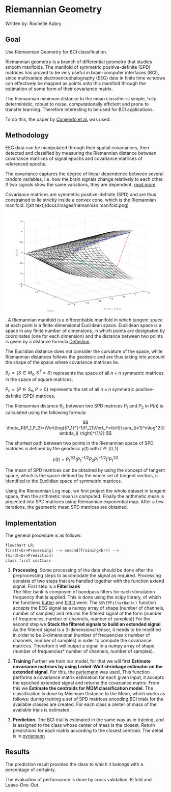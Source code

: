 # Riemannian Geometry

Written by: Rochelle Aubry

## Goal

Use Riemannian Geometry for BCI classification.

Riemannian geometry is a branch of differential geometry that studies smooth manifolds. The manifold of symmetric positive-definite (SPD) matrices has proved to be very useful in brain-computer interfaces (BCI), since multivariate electroencephalography (EEG) data in finite time windows can effectively be mapped as points onto this manifold through the estimation of some form of their covariance matrix.

The Riemannian minimum distance to the mean classifier is simple, fully deterministic, robust to noise, computationally efficient and prone to transfer learning. Therefore interesting to be used for BCI applications.

To do this, the paper by [Conjendo et al.](https://hal.archives-ouvertes.fr/hal-02315131/document) was used.

## Methodology

EEG data can be manipulated through their spatial covariances, then detected and classified by measuring the Riemannian distance between covariance matrices of signal epochs and covariance matrices of referenced epochs.

The covariance captures the degree of linear dependence between several random variables, i.e. how the brain signals change relatively to each other. If two signals show the same variations, they are dependent. [read more](https://hal.uvsq.fr/hal-01710089)

Covariance matrices are symmetric positive-definite (SPD) and are thus constrained to lie strictly inside a convex cone, which is the Riemannian manifold.
![alt text](docs/images/riemannian manifold.png)
![alt text for screen readers](./images/riemannian_manifold.png "Text to show on mouseover").
A Riemannian manifold is a differentiable manifold in which tangent space at each point is a finite-dimensional Euclidean space. Euclidean space is a space in any finite number of dimensions, in which points are designated by coordinates (one for each dimension) and the distance between two points is given by a distance formula [Definition](https://www.britannica.com/science/Euclidean-space).

The Euclidian distance does not consider the curvature of the space, while Riemannian distances follows the geodesic and are thus taking into account the shape of the space where covariance matrices lie.

$S_n=\{S\in M_n, S^T=S\}$ represents the space of all $n×n$ symmetric matrices in the space of square matrices.

$P_n=\{P \in S_n, P>0\}$ represents the set of all $n×n$ symmetric positive-definite (SPD) matrices.

The Riemannian distance $\theta_n$ between two SPD matrices $P_1$ and $P_2$ in $P(n)$ is calculated using the following formula:

$$
\theta_R(P_1,P_2)=\Vert\log({P_1}^{-1}P_2)\Vert_F=\left[\sum_{i=1}^n\log^2(\lambda_i)  \right]^{1/2}
$$

The shortest path between two points in the Riemannian space of SPD matrices is defined by the geodesic $\gamma(t)$ with $t\in [0,1]$

$$
\gamma(t)=P_1^{1/2}(P_1^{-1/2}P_2P_1^{-1/2})^tP_1^{1/2}
$$

The mean of SPD matrices can be obtained by using the concept of tangent space, which is the space defined by the whole set of tangent vectors, is identified to the Euclidian space of symmetric matrices.

Using the Riemannian Log map, we first project the whole dataset in tangent space, then the arithmetic mean is computed. Finally the arithmetic mean is projected into SPD matrices using Riemannian exponential map. After a few iterations, the geometric mean SPD matrices are obtained.

## Implementation

The general procedure is as follows:

```mermaid
flowchart LR;
first[<br>Processing] --> second[Training<br>] --> third[<br>Prediction]
class first cssClass
```

1. **Processing**.
Some processing of the data should be done after the preprocessing steps to accomodate the signal as required. 
Processing consists of two steps that are handled together with the function extend signal. 
First step is a **Filter bank**  
The filter bank is composed of bandpass filters for each stimulation frequency that is applied. This is done using the scipy library, of which the functions [butter](https://docs.scipy.org/doc/scipy/reference/generated/scipy.signal.butter.html) and [filtfilt](https://docs.scipy.org/doc/scipy/reference/generated/scipy.signal.filtfilt.html) were. The `SSVEPFilterBank()` function accepts the EEG signal as a numpy array of shape (number of channels, number of samples) and returns the filtered signal of the form (number of frequencies, number of channels, number of samples))
For the second step we **Stack the filtered signals to build an extended signal**. 
As the filtered signal is a 3-dimensional tensor, it needs to be modified in order to be 2-dimensional (number of frequencies x number of channels, number of samples) in order to compute the covariance matrices. Therefore it will output a signal in a numpy array of shape (number of frequencies* number of channels, number of samples). 


2. **Training**
Further we train our model, for that we will first **Estimate covariance matrices by using Ledoit-Wolf shrinkage estimator on the extended signal**. 
For this, the [pyriemann](https://pyriemann.readthedocs.io/en/latest/generated/pyriemann.estimation.Covariances.html#pyriemann.estimation.Covariances) was used.
This function performs a covariance matrix estimation for each given input, it accepts the epoched extended signal and returns the covariance matrix. 
From this we **Estimate the centroids for MDM classification model**. 
The classification is done by Minimum Distance to the Mean, which works as follows: during training a set of SPD matrices encoding BCI trials for the available classes are created. For each class a center of mass of the available trials is estimated. 

3. **Prediction**. 
The BCI trial is estimated in the same way as in training, and is assigned to the class whose center of mass is the closest. Return predictions for each matrix according to the closest centroid. The detail is in [pyriemann](https://pyriemann.readthedocs.io/en/latest/generated/pyriemann.classification.MDM.html#pyriemann.classification.MDM.fit)

## Results
The prediction result provides the class to which it belongs with a percentage of certainty. 

The evaluation of performance is done by cross validation, K-fold and Leave-One-Out.
